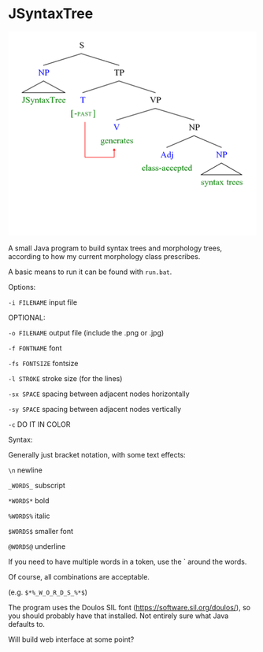 # JSyntaxTree

![Output](/Examples/cliche.png)

A small Java program to build syntax trees and morphology trees, according to how my current morphology class prescribes.

A basic means to run it can be found with `run.bat`.

Options:

`-i FILENAME`	input file

OPTIONAL:

`-o FILENAME`	output file (include the .png or .jpg)

`-f FONTNAME`	font

`-fs FONTSIZE`	fontsize

`-l STROKE` 	stroke size (for the lines)

`-sx SPACE`		spacing between adjacent nodes horizontally

`-sy SPACE`		spacing between adjacent nodes vertically

`-c`			DO IT IN COLOR

Syntax:

Generally just bracket notation, with some text effects:

`\n` newline

`_WORDS_` subscript

`*WORDS*` bold

`%WORDS%` italic

`$WORDS$` smaller font

`@WORDS@` underline

If you need to have multiple words in a token, use the ` around the words.

Of course, all combinations are acceptable.

(e.g. `$*%_W_O_R_D_S_%*$`)

The program uses the Doulos SIL font (https://software.sil.org/doulos/), so you should probably have that installed. Not entirely sure what Java defaults to.

Will build web interface at some point?
